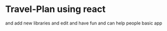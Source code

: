 # Travel-Plan using react

and add new libraries and edit and have fun
and can help people
basic app
